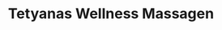 ---
title: "Tetyanas Wellness Massagen"
url: /bad-staffelstein/tetyanas-wellness-massagen/
shop: Massage
---